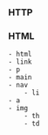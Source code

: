 


### HTTP







### HTML
    - html
    - link
    - p
    - main
    - nav
        - li
    - a
    - img
        - th
        - td



